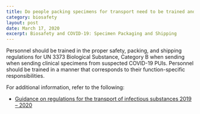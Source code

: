 ```yaml
---
title: Do people packing specimens for transport need to be trained and competent?
category: biosafety
layout: post
date: March 17, 2020
excerpt: Biosafety and COVID-19: Specimen Packaging and Shipping
---
```


Personnel should be trained in the proper safety, packing, and shipping regulations for UN 3373 Biological Substance, Category B when sending when sending clinical specimens from suspected COVID-19 PUIs. Personnel should be trained in a manner that corresponds to their function-specific responsibilities.

For additional information, refer to the following:

* [Guidance on regulations for the transport of infectious substances 2019 – 2020](https://apps.who.int/iris/bitstream/handle/10665/325884/WHO-WHE-CPI-2019.20-eng.pdf?ua=1)